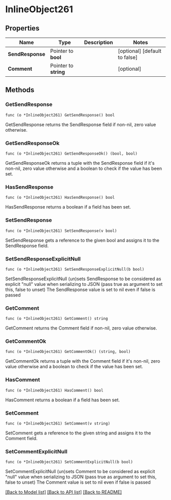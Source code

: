 # InlineObject261

## Properties

Name | Type | Description | Notes
------------ | ------------- | ------------- | -------------
**SendResponse** | Pointer to **bool** |  | [optional] [default to false]
**Comment** | Pointer to **string** |  | [optional] 

## Methods

### GetSendResponse

`func (o *InlineObject261) GetSendResponse() bool`

GetSendResponse returns the SendResponse field if non-nil, zero value otherwise.

### GetSendResponseOk

`func (o *InlineObject261) GetSendResponseOk() (bool, bool)`

GetSendResponseOk returns a tuple with the SendResponse field if it's non-nil, zero value otherwise
and a boolean to check if the value has been set.

### HasSendResponse

`func (o *InlineObject261) HasSendResponse() bool`

HasSendResponse returns a boolean if a field has been set.

### SetSendResponse

`func (o *InlineObject261) SetSendResponse(v bool)`

SetSendResponse gets a reference to the given bool and assigns it to the SendResponse field.

### SetSendResponseExplicitNull

`func (o *InlineObject261) SetSendResponseExplicitNull(b bool)`

SetSendResponseExplicitNull (un)sets SendResponse to be considered as explicit "null" value
when serializing to JSON (pass true as argument to set this, false to unset)
The SendResponse value is set to nil even if false is passed
### GetComment

`func (o *InlineObject261) GetComment() string`

GetComment returns the Comment field if non-nil, zero value otherwise.

### GetCommentOk

`func (o *InlineObject261) GetCommentOk() (string, bool)`

GetCommentOk returns a tuple with the Comment field if it's non-nil, zero value otherwise
and a boolean to check if the value has been set.

### HasComment

`func (o *InlineObject261) HasComment() bool`

HasComment returns a boolean if a field has been set.

### SetComment

`func (o *InlineObject261) SetComment(v string)`

SetComment gets a reference to the given string and assigns it to the Comment field.

### SetCommentExplicitNull

`func (o *InlineObject261) SetCommentExplicitNull(b bool)`

SetCommentExplicitNull (un)sets Comment to be considered as explicit "null" value
when serializing to JSON (pass true as argument to set this, false to unset)
The Comment value is set to nil even if false is passed

[[Back to Model list]](../README.md#documentation-for-models) [[Back to API list]](../README.md#documentation-for-api-endpoints) [[Back to README]](../README.md)


